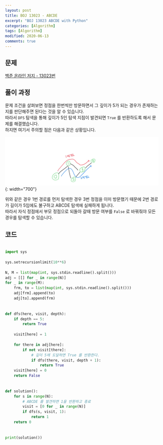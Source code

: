 ```yaml
---
layout: post
title: BOJ 13023 - ABCDE
excerpt: "BOJ 13023 ABCDE with Python"
categories: [Algorithm]
tags: [Algorithm]
modified: 2020-06-13
comments: true
---
```


## 문제
[백준 온라인 저지 - 13023번](https://www.acmicpc.net/problem/13023)

## 풀이 과정
문제 조건을 살펴보면 정점을 한번씩만 방문하면서 그 깊이가 5가 되는 경우가 존재하는지를 판단해주면 된다는 것을 알 수 있습니다. <br>
따라서 `DFS` 탐색을 통해 깊이가 5인 탐색 지점이 발견되면 `True` 를 반환하도록 해서 문제를 해결했습니다. <br>
하지면 여기서 주의할 점은 다음과 같은 상황입니다. <br>

![이미지](/img/boj/boj-13023.jpg){: width="700"}

위와 같은 경우 1번 경로를 먼저 탐색한 경우 3번 정점을 이미 방문했기 때문에 2번 경로가 길이가 5임에도 불구하고 ABCDE 탐색에 실패하게 됩니다. <br>
따라서 자식 정점에서 부모 정점으로 되돌아 갈때 방문 여부를 `False` 로 바꿔줘야 모든 경우를 탐색할 수 있습니다. <br>
 

## 코드

~~~ python

import sys

sys.setrecursionlimit(10**6)

N, M = list(map(int, sys.stdin.readline().split()))
adj = [[] for _ in range(N)]
for _ in range(M):
    frm, to = list(map(int, sys.stdin.readline().split()))
    adj[frm].append(to)
    adj[to].append(frm)


def dfs(here, visit, depth):
    if depth == 5:
        return True

    visit[here] = 1

    for there in adj[here]:
        if not visit[there]:
            # 깊이 5에 도달하면 True 를 반환한다.
            if dfs(there, visit, depth + 1):
                return True
    visit[here] = 0
    return False


def solution():
    for s in range(N):
        # ABCDE 를 발견하면 1을 반환하고 종료
        visit = [0 for _ in range(N)]
        if dfs(s, visit, 1):
            return 1
    return 0


print(solution())

~~~